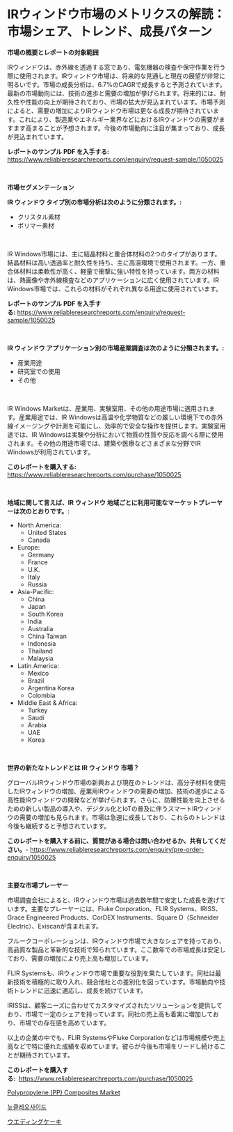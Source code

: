<p><h1>IRウィンドウ市場のメトリクスの解読：市場シェア、トレンド、成長パターン</h1></p><p><strong>市場の概要とレポートの対象範囲</strong></p>
<p><p>IRウィンドウは、赤外線を透過する窓であり、電気機器の検査や保守作業を行う際に使用されます。IRウィンドウ市場は、将来的な見通しと現在の展望が非常に明るいです。市場の成長分析は、6.7%のCAGRで成長すると予測されています。最新の市場動向には、技術の進歩と需要の増加が挙げられます。将来的には、耐久性や性能の向上が期待されており、市場の拡大が見込まれています。市場予測によると、需要の増加によりIRウィンドウ市場は更なる成長が期待されています。これにより、製造業やエネルギー業界などにおけるIRウィンドウの需要がますます高まることが予想されます。今後の市場動向に注目が集まっており、成長が見込まれています。</p></p>
<p><strong>レポートのサンプル PDF を入手する:</strong> <a href="https://www.reliableresearchreports.com/enquiry/request-sample/1050025">https://www.reliableresearchreports.com/enquiry/request-sample/1050025</a></p>
<p>&nbsp;</p>
<p><strong>市場セグメンテーション</strong></p>
<p><strong>IR ウィンドウ タイプ別の市場分析は次のように分類されます。:</strong></p>
<p><ul><li>クリスタル素材</li><li>ポリマー素材</li></ul></p>
<p>&nbsp;</p>
<p><p>IR Windows市場には、主に結晶材料と重合体材料の2つのタイプがあります。結晶材料は高い透過率と耐久性を持ち、主に高温環境で使用されます。一方、重合体材料は柔軟性が高く、軽量で衝撃に強い特性を持っています。両方の材料は、熱画像や赤外線検査などのアプリケーションに広く使用されています。IR Windows市場では、これらの材料がそれぞれ異なる用途に使用されています。</p></p>
<p><strong>レポートのサンプル PDF を入手する:</strong>&nbsp;<a href="https://www.reliableresearchreports.com/enquiry/request-sample/1050025">https://www.reliableresearchreports.com/enquiry/request-sample/1050025</a></p>
<p>&nbsp;</p>
<p><strong> IR ウィンドウ アプリケーション別の市場産業調査は次のように分類されます。:</strong></p>
<p><ul><li>産業用途</li><li>研究室での使用</li><li>その他</li></ul></p>
<p>&nbsp;</p>
<p><p>IR Windows Marketは、産業用、実験室用、その他の用途市場に適用されます。産業用途では、IR Windowsは高温や化学物質などの厳しい環境下での赤外線イメージングや計測を可能にし、効率的で安全な操作を提供します。実験室用途では、IR Windowsは実験や分析において物質の性質や反応を調べる際に使用されます。その他の用途市場では、建築や医療などさまざまな分野でIR Windowsが利用されています。</p></p>
<p><strong>このレポートを購入する:</strong>&nbsp; <a href="https://www.reliableresearchreports.com/purchase/1050025">https://www.reliableresearchreports.com/purchase/1050025</a></p>
<p>&nbsp;</p>
<p><strong>地域に関して言えば、IR ウィンドウ 地域ごとに利用可能なマーケットプレーヤーは次のとおりです。:</strong></p>
<p><ul>
    <li>
        North America:
        <ul>
            <li>United States</li>
            <li>Canada</li>
        </ul>
    </li>
    <li>
        Europe:
        <ul>
            <li>Germany</li>
            <li>France</li>
            <li>U.K.</li>
            <li>Italy</li>
            <li>Russia</li>
        </ul>
    </li>
    <li>
        Asia-Pacific:
        <ul>
            <li>China</li>
            <li>Japan</li>
            <li>South Korea</li>
            <li>India</li>
            <li>Australia</li>
            <li>China Taiwan</li>
            <li>Indonesia</li>
            <li>Thailand</li>
            <li>Malaysia</li>
        </ul>
    </li>
    <li>
        Latin America:
        <ul>
            <li>Mexico</li>
            <li>Brazil</li>
            <li>Argentina Korea</li>
            <li>Colombia</li>
        </ul>
    </li>
    <li>
        Middle East & Africa:
        <ul>
            <li>Turkey</li>
            <li>Saudi</li>
            <li>Arabia</li>
            <li>UAE</li>
            <li>Korea</li>
        </ul>
    </li>
    </ul></p>
<p>&nbsp;</p>
<p><strong>世界の新たなトレンドとは IR ウィンドウ 市場？</strong></p>
<p><p>グローバルIRウィンドウ市場の新興および現在のトレンドは、高分子材料を使用したIRウィンドウの増加、産業用IRウィンドウの需要の増加、技術の進歩による高性能IRウィンドウの開発などが挙げられます。さらに、防爆性能を向上させるための新しい製品の導入や、デジタル化とIoTの普及に伴うスマートIRウィンドウの需要の増加も見られます。市場は急速に成長しており、これらのトレンドは今後も継続すると予想されています。</p></p>
<p><strong>このレポートを購入する前に、質問がある場合は問い合わせるか、共有してください。</strong>- <a href="https://www.reliableresearchreports.com/enquiry/pre-order-enquiry/1050025">https://www.reliableresearchreports.com/enquiry/pre-order-enquiry/1050025</a></p>
<p>&nbsp;</p>
<p><strong>主要な市場プレーヤー</strong></p>
<p><p>市場調査会社によると、IRウィンドウ市場は過去数年間で安定した成長を遂げています。主要なプレーヤーには、Fluke Corporation、FLIR Systems、IRISS、Grace Engineered Products、CorDEX Instruments、Square D（Schneider Electric）、Exiscanが含まれます。</p><p>フルークコーポレーションは、IRウィンドウ市場で大きなシェアを持っており、高品質な製品と革新的な技術で知られています。ここ数年での市場成長は安定しており、需要の増加により売上高も増加しています。</p><p>FLIR Systemsも、IRウィンドウ市場で重要な役割を果たしています。同社は最新技術を積極的に取り入れ、競合他社との差別化を図っています。市場動向や技術トレンドに迅速に適応し、成長を続けています。</p><p>IRISSは、顧客ニーズに合わせてカスタマイズされたソリューションを提供しており、市場で一定のシェアを持っています。同社の売上高も着実に増加しており、市場での存在感を高めています。</p><p>以上の企業の中でも、FLIR SystemsやFluke Corporationなどは市場規模や売上高などで特に優れた成績を収めています。彼らが今後も市場をリードし続けることが期待されています。</p></p>
<p><strong>このレポートを購入する:</strong>&nbsp;&nbsp;<a href="https://www.reliableresearchreports.com/purchase/1050025">https://www.reliableresearchreports.com/purchase/1050025</a></p>
<p><p><a href="https://github.com/Angelnienowdseej3e45z3p8c/Market-Research-Report-List-1/blob/main/polypropylene-pp-composites-market.md">Polypropylene (PP) Composites Market</a></p><p><a href="https://medium.com/@fabiancobuc20222022/%ED%95%B5%EC%82%B0-%EA%B8%B0%EC%B6%95-%EC%8B%9C%EC%9E%A5-%EA%B7%9C%EB%AA%A8-%EB%B0%8F-%EC%8B%9C%EC%9E%A5-%EB%8F%99%ED%96%A5-%EC%99%84%EC%A0%84%ED%95%9C-%EC%82%B0%EC%97%85-%EA%B0%9C%EC%9A%94-2024%EB%85%84%EB%B6%80%ED%84%B0-2031%EB%85%84-f3c83dd6cd4c">뉴클레오사이드</a></p><p><a href="https://medium.com/@redsalmon1949/%E7%B5%90%E5%A9%9A%E5%BC%8F%E3%81%AE%E3%82%B1%E3%83%BC%E3%82%AD%E5%B8%82%E5%A0%B4%E8%A6%8F%E6%A8%A1%E3%81%A8%E5%B8%82%E5%A0%B4%E5%8B%95%E5%90%91-%E5%AE%8C%E5%85%A8%E3%81%AA%E6%A5%AD%E7%95%8C%E6%A6%82%E8%A6%81-2024%E5%B9%B4%E3%81%8B%E3%82%892031%E5%B9%B4%E3%81%BE%E3%81%A7-468fd75fc8fe">ウエディングケーキ</a></p></p>